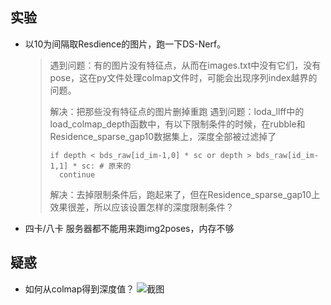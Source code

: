 ## 实验

- 以10为间隔取Resdience的图片，跑一下DS-Nerf。
  > 遇到问题：有的图片没有特征点，从而在images.txt中没有它们，没有pose，这在py文件处理colmap文件时，可能会出现序列index越界的问题。
  > 
  > 解决：把那些没有特征点的图片删掉重跑
  > 遇到问题：loda_llff中的load_colmap_depth函数中，有以下限制条件的时候，在rubble和Residence_sparse_gap10数据集上，深度全部被过滤掉了
  > 
  > ```
  > if depth < bds_raw[id_im-1,0] * sc or depth > bds_raw[id_im-1,1] * sc: # 原来的
  >   continue
  > ```
  > 
  > 解决：去掉限制条件后，跑起来了，但在Residence_sparse_gap10上效果很差，所以应该设置怎样的深度限制条件？

- 四卡/八卡 服务器都不能用来跑img2poses，内存不够

## 疑惑

- 如何从colmap得到深度值？
![截图](f29cbabde65f023c184c14cac04320d6.png)